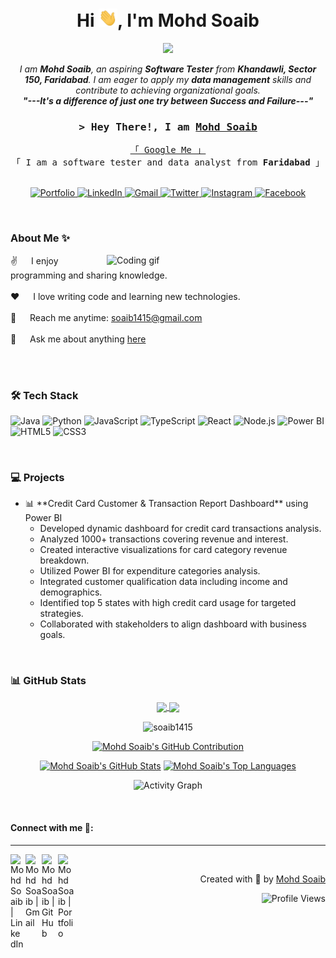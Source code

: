 <h1 align="center">Hi <img src="https://raw.githubusercontent.com/ABSphreak/ABSphreak/master/gifs/Hi.gif" width="30px">, I'm Mohd Soaib</h1>

<p align="center">
  <a href="https://github.com/soaib1415/readme-typing-svg"><img src="https://readme-typing-svg.herokuapp.com?lines=Software+Tester;Data+Analyst;Aspiring+Developer;Enthusiastic+Learner&center=true&width=500&height=50"></a>
</p>

<p align="center">
  <em>
    I am <b>Mohd Soaib</b>, an aspiring <b>Software Tester</b> from <b>Khandawli, Sector 150, Faridabad</b>. 
    I am eager to apply my <b>data management</b> skills and contribute to achieving organizational goals.
    <br>
    <b><i>"---It's a difference of just one try between Success and Failure---"</i></b>
  </em>
</p>

<!-- About Me -->
<h3 align="center">
  <samp>&gt; Hey There!, I am
    <b><a target="_blank" href="https://portfolio-jade-gamma-13.vercel.app/">Mohd Soaib</a></b>
  </samp>
</h3>

<p align="center">
  <samp>
    <a href="https://www.google.com/search?q=Mohd+Soaib">「 Google Me 」</a>
    <br>
    「 I am a software tester and data analyst from <b>Faridabad</b> 」
    <br>
    <br>
  </samp>
</p>

<p align="center">
 <a href="https://portfolio-jade-gamma-13.vercel.app/" target="_blank">
  <img src="https://img.shields.io/badge/Website-DC143C?style=for-the-badge&logo=medium&logoColor=white" alt="Portfolio" />
 </a>
 <a href="https://www.linkedin.com/in/soaib1415" target="_blank">
  <img src="https://img.shields.io/badge/LinkedIn-0077B5?style=for-the-badge&logo=linkedin&logoColor=white" alt="LinkedIn"/>
 </a>
 <a href="mailto:soaib1415@gmail.com">
  <img src="https://img.shields.io/badge/Gmail-D14836?style=for-the-badge&logo=gmail&logoColor=white" alt="Gmail" />
 </a>
 <a href="https://twitter.com/soaib1415" target="_blank">
  <img src="https://img.shields.io/badge/Twitter-1DA1F2?style=for-the-badge&logo=twitter&logoColor=white" alt="Twitter"/>
 </a>
 <a href="https://instagram.com/soaib1415" target="_blank">
  <img src="https://img.shields.io/badge/Instagram-fe4164?style=for-the-badge&logo=instagram&logoColor=white" alt="Instagram" />
 </a>
 <a href="https://facebook.com/soaib.dev" target="_blank">
  <img src="https://img.shields.io/badge/Facebook-20BEFF?style=for-the-badge&logo=facebook&logoColor=white" alt="Facebook" />
 </a>
</p>
<br />

<!-- About Section -->
<h3>About Me ✨</h3>

<p>
 <img align="right" width="350" src="/assets/programmer.gif" alt="Coding gif" />
  
 ✌️ &emsp; I enjoy programming and sharing knowledge.<br/><br/>
 ❤️ &emsp; I love writing code and learning new technologies.<br/><br/>
 📧 &emsp; Reach me anytime: <a href="mailto:soaib1415@gmail.com">soaib1415@gmail.com</a><br/><br/>
 💬 &emsp; Ask me about anything [here](https://github.com/soaib1415/soaib1415/issues)
</p>

<br/>
<br/>

<!-- Tech Stack -->
<h3>🛠️ Tech Stack</h3>

<p>
  <img src="https://img.shields.io/badge/Java-007396?style=for-the-badge&logo=java&logoColor=white" alt="Java"/>
  <img src="https://img.shields.io/badge/Python-3776AB?style=for-the-badge&logo=python&logoColor=white" alt="Python"/>
  <img src="https://img.shields.io/badge/JavaScript-F7DF1E?style=for-the-badge&logo=javascript&logoColor=black" alt="JavaScript"/>
  <img src="https://img.shields.io/badge/TypeScript-3178C6?style=for-the-badge&logo=typescript&logoColor=white" alt="TypeScript"/>
  <img src="https://img.shields.io/badge/React-61DAFB?style=for-the-badge&logo=react&logoColor=black" alt="React"/>
  <img src="https://img.shields.io/badge/Node.js-8CC84B?style=for-the-badge&logo=node.js&logoColor=white" alt="Node.js"/>
  <img src="https://img.shields.io/badge/PowerBI-F2C811?style=for-the-badge&logo=powerbi&logoColor=black" alt="Power BI"/>
  <img src="https://img.shields.io/badge/HTML5-E34F26?style=for-the-badge&logo=html5&logoColor=white" alt="HTML5"/>
  <img src="https://img.shields.io/badge/CSS3-1572B6?style=for-the-badge&logo=css3&logoColor=white" alt="CSS3"/>
</p>

<br/>

<!-- Projects Section -->
<h3>💻 Projects</h3>

<ul>
  <li>
    📊 **Credit Card Customer & Transaction Report Dashboard** using Power BI
    <br>
    <ul>
      <li>Developed dynamic dashboard for credit card transactions analysis.</li>
      <li>Analyzed 1000+ transactions covering revenue and interest.</li>
      <li>Created interactive visualizations for card category revenue breakdown.</li>
      <li>Utilized Power BI for expenditure categories analysis.</li>
      <li>Integrated customer qualification data including income and demographics.</li>
      <li>Identified top 5 states with high credit card usage for targeted strategies.</li>
      <li>Collaborated with stakeholders to align dashboard with business goals.</li>
    </ul>
  </li>
</ul>

<br/>

<!-- GitHub Stats and Social -->
<h3>📊 GitHub Stats</h3>

<p align="center">
  <a href="https://github.com/soaib1415">
    <img align="center" height="175px" src="https://github-readme-stats.vercel.app/api?username=soaib1415&show_icons=true&hide_border=true&title_color=94b4a4&icon_color=FFFFFF&text_color=FFFFFF&bg_color=000000&count_private=true&include_all_commits=true"/>
  </a>
  <a href="https://github.com/soaib1415">
    <img align="center" height="175px" src="https://github-readme-stats.vercel.app/api/top-langs/?username=soaib1415&text_color=FFFFFF&bg_color=000000&title_color=94b4a4&langs_count=15&layout=compact&hide_border=true"/>
  </a>
</p>

<p align="center">
  <img align="center" src="https://github-readme-streak-stats.herokuapp.com/?user=soaib1415&text_color=FFFFFF&bg_color=000000&title_color=94b4a4&langs_count=15&layout=compact&hide_border=true" alt="soaib1415" />
</p>

<p align="center">
  <a href="https://github.com/soaib1415">
    <img src="https://github-profile-summary-cards.vercel.app/api/cards/profile-details?username=soaib1415&theme=radical" alt="Mohd Soaib's GitHub Contribution"/>
  </a>
</p>

<p align="center">
  <a href="https://github.com/soaib1415"><img alt="Mohd Soaib's GitHub Stats" src="https://denvercoder1-github-readme-stats.vercel.app/api?username=soaib1415&show_icons=true&count_private=true&theme=react&border_color=94b4a4&bg_color=000000&title_color=94b4a4&icon_color=FFFFFF" height="192px" width="49.5%"/></a>
  <a href="https://github.com/soaib1415"><img alt="Mohd Soaib's Top Languages" src="https://denvercoder1-github-readme-stats.vercel.app/api/top-langs/?username=soaib1415&langs_count=8&layout=compact&theme=react&border_color=94b4a4&bg_color=000000&title_color=94b4a4&icon_color=FFFFFF" height="192px" width="49.5%"/></a>
</p>

<p align="center">
  <img src="https://github-readme-activity-graph.vercel.app/graph?username=soaib1415&custom_title=Mohd%20Soaib's%20GitHub%20Activity%20Graph&bg_color=000000&color=94b4a4&line=94b4a4&point=94b4a4&area_color=FFFFFF&title_color=FFFFFF&area=true" alt="Activity Graph"/>
</p>

<br/>

<!-- Connect with me -->
<h4>Connect with me 🤝:</h4>
<hr>
<a href="https://www.linkedin.com/in/soaib1415">
  <img align="left" alt="Mohd Soaib | LinkedIn" width="24px" src="https://www.vectorlogo.zone/logos/linkedin/linkedin-icon.svg" />
</a>
<a href="mailto:soaib1415@gmail.com">
  <img align="left" alt="Mohd Soaib | Gmail" width="26px" src="https://www.vectorlogo.zone/logos/gmail/gmail-icon.svg" />
</a>
<a href="https://github.com/soaib1415">
  <img align="left" alt="Mohd Soaib | GitHub" width="26px" src="https://www.vectorlogo.zone/logos/github/github-tile.svg" />
</a>
<a href="https://portfolio-jade-gamma-13.vercel.app/">
  <img align="left" alt="Mohd Soaib | Portfolio" width="26px" src="https://www.svgrepo.com/show/474386/internet.svg" />
</a>
<br>

<p align="right">Created with 🧡 by <a href="https://github.com/soaib1415">Mohd Soaib</a></p>
<p align="right">
  <img src="https://komarev.com/ghpvc/?username=soaib1415&label=Profile%20views&color=0e75b6&style=flat" alt="Profile Views" />
</p>
